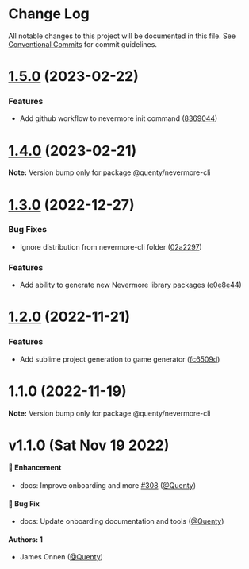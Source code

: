 # Change Log

All notable changes to this project will be documented in this file.
See [Conventional Commits](https://conventionalcommits.org) for commit guidelines.

# [1.5.0](https://github.com/Quenty/Nevermore/compare/@quenty/nevermore-cli@1.4.0...@quenty/nevermore-cli@1.5.0) (2023-02-22)


### Features

* Add github workflow to nevermore init command ([8369044](https://github.com/Quenty/Nevermore/commit/83690442c0914ed8b766348f12f79ea233dae3aa))





# [1.4.0](https://github.com/Quenty/Nevermore/compare/@quenty/nevermore-cli@1.3.0...@quenty/nevermore-cli@1.4.0) (2023-02-21)

**Note:** Version bump only for package @quenty/nevermore-cli





# [1.3.0](https://github.com/Quenty/Nevermore/compare/@quenty/nevermore-cli@1.2.0...@quenty/nevermore-cli@1.3.0) (2022-12-27)


### Bug Fixes

* Ignore distribution from nevermore-cli folder ([02a2297](https://github.com/Quenty/Nevermore/commit/02a2297065478bf0d457463cdf46719fe564efcc))


### Features

* Add ability to generate new Nevermore library packages ([e0e8e44](https://github.com/Quenty/Nevermore/commit/e0e8e44a21692d4c383274985d01a965dcfe389c))





# [1.2.0](https://github.com/Quenty/Nevermore/compare/@quenty/nevermore-cli@1.1.0...@quenty/nevermore-cli@1.2.0) (2022-11-21)


### Features

* Add sublime project generation to game generator ([fc6509d](https://github.com/Quenty/Nevermore/commit/fc6509d3ebcf25dcdddf6637ca55f4aad9c00c7c))





# 1.1.0 (2022-11-19)

**Note:** Version bump only for package @quenty/nevermore-cli





# v1.1.0 (Sat Nov 19 2022)

#### 🚀 Enhancement

- docs: Improve onboarding and more [#308](https://github.com/Quenty/NevermoreEngine/pull/308) ([@Quenty](https://github.com/Quenty))

#### 🐛 Bug Fix

- docs: Update onboarding documentation and tools ([@Quenty](https://github.com/Quenty))

#### Authors: 1

- James Onnen ([@Quenty](https://github.com/Quenty))
